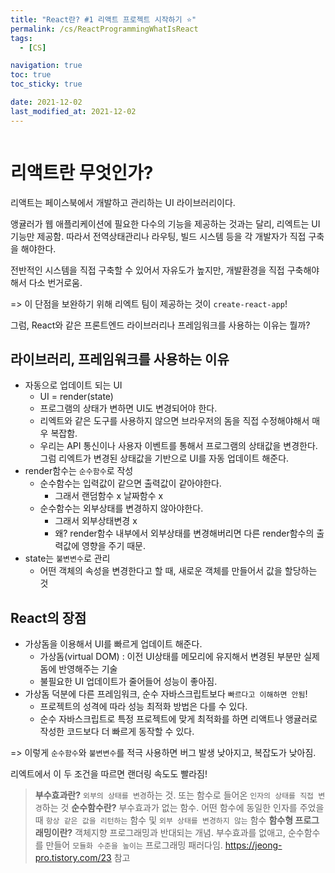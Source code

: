 ```yaml
---
title: "React란? #1 리액트 프로젝트 시작하기 ⭐️"
permalink: /cs/ReactProgrammingWhatIsReact
tags:
  - [CS]

navigation: true
toc: true
toc_sticky: true

date: 2021-12-02
last_modified_at: 2021-12-02
---
```


![]()

# 리액트란 무엇인가?


리액트는 페이스북에서 개발하고 관리하는 UI 라이브러리이다.

앵귤러가 웹 애플리케이션에 필요한 다수의 기능을 제공하는 것과는 달리, 리엑트는 UI 기능만 제공함.
따라서 전역상태관리나 라우팅, 빌드 시스템 등을 각 개발자가 직접 구축을 해야한다.

전반적인 시스템을 직접 구축할 수 있어서 자유도가 높지만, 개발환경을 직접 구축해야해서 다소 번거로움.

=> 이 단점을 보완하기 위해 리엑트 팀이 제공하는 것이 `create-react-app`!

그럼, React와 같은 프론트엔드 라이브러리나 프레임워크를 사용하는 이유는 뭘까?

## 라이브러리, 프레임워크를 사용하는 이유

- 자동으로 업데이트 되는 UI
  - UI = render(state)
  - 프로그램의 상태가 변하면 UI도 변경되어야 한다.
  - 리엑트와 같은 도구를 사용하지 않으면 브라우저의 돔을 직접 수정해야해서 매우 복잡함.
  - 우리는 API 통신이나 사용자 이벤트를 통해서 프로그램의 상태값을 변경한다. 그럼 리엑트가 변경된 상태값을 기반으로 UI를 자동 업데이트 해준다.
- render함수는 `순수함수`로 작성
  - 순수함수는 입력값이 같으면 출력값이 같아야한다.
    - 그래서 랜덤함수 x 날짜함수 x 
  - 순수함수는 외부상태를 변경하지 않아야한다.
    - 그래서 외부상태변경 x
    - 왜? render함수 내부에서 외부상태를 변경해버리면 다른 render함수의 출력값에 영향을 주기 때문.
- state는 `불변변수`로 관리
  - 어떤 객체의 속성을 변경한다고 할 때, 새로운 객체를 만들어서 값을 할당하는 것

## React의 장점
- 가상돔을 이용해서 UI를 빠르게 업데이트 해준다.
  - 가상돔(virtual DOM) : 이전 UI상태를 메모리에 유지해서 변경된 부분만 실제 돔에 반영해주는 기술
  - 불필요한 UI 업데이트가 줄어들어 성능이 좋아짐.
- 가상돔 덕분에 다른 프레임워크, 순수 자바스크립트보다 `빠르다고 이해하면 안됨`!
  - 프로젝트의 성격에 따라 성능 최적화 방법은 다를 수 있다.
  - 순수 자바스크립트로 특정 프로젝트에 맞게 최적화를 하면 리액트나 앵귤러로 작성한 코드보다 더 빠르게 동작할 수 있다.


=> 이렇게 `순수함수`와 `불변변수`를 적극 사용하면 버그 발생 낮아지고, 복잡도가 낮아짐. <br/>

리엑트에서 이 두 조건을 따르면 랜더링 속도도 빨라짐!

> **부수효과란?**
  `외부의 상태를 변경`하는 것. 또는 함수로 들어온 `인자의 상태를 직접 변경`하는 것
> **순수함수란?**
  부수효과가 없는 함수. 어떤 함수에 동일한 인자를 주었을 때 `항상 같은 값을 리턴하는` 함수 및 `외부 상태를 변경하지 않는` 함수
> **함수형 프로그래밍이란?**
  객체지향 프로그래밍과 반대되는 개념. 부수효과를 없애고, 순수함수를 만들어 `모듈화 수준을 높이는` 프로그래밍 패러다임.
> https://jeong-pro.tistory.com/23 참고




